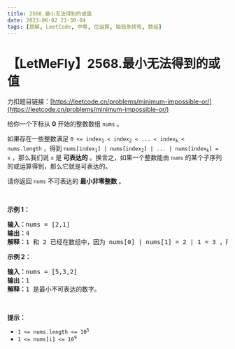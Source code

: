 ```yaml
---
title: 2568.最小无法得到的或值
date: 2023-06-02 21-30-04
tags: [题解, LeetCode, 中等, 位运算, 脑筋急转弯, 数组]
---
```


# 【LetMeFly】2568.最小无法得到的或值

力扣题目链接：[https://leetcode.cn/problems/minimum-impossible-or/](https://leetcode.cn/problems/minimum-impossible-or/)

<p>给你一个下标从 <strong>0</strong>&nbsp;开始的整数数组&nbsp;<code>nums</code>&nbsp;。</p>

<p>如果存在一些整数满足&nbsp;<code>0 &lt;= index<sub>1</sub> &lt; index<sub>2</sub> &lt; ... &lt; index<sub>k</sub> &lt; nums.length</code>&nbsp;，得到&nbsp;<code>nums[index<sub>1</sub>] | nums[index<sub>2</sub>] | ... | nums[index<sub>k</sub>] = x</code>&nbsp;，那么我们说&nbsp;<code>x</code>&nbsp;是&nbsp;<strong>可表达的</strong>&nbsp;。换言之，如果一个整数能由&nbsp;<code>nums</code>&nbsp;的某个子序列的或运算得到，那么它就是可表达的。</p>

<p>请你返回 <code>nums</code>&nbsp;不可表达的 <strong>最小非零整数</strong>&nbsp;。</p>

<p>&nbsp;</p>

<p><strong>示例 1：</strong></p>

<pre><b>输入：</b>nums = [2,1]
<b>输出：</b>4
<b>解释：</b>1 和 2 已经在数组中，因为 nums[0] | nums[1] = 2 | 1 = 3 ，所以 3 是可表达的。由于 4 是不可表达的，所以我们返回 4 。
</pre>

<p><strong>示例 2：</strong></p>

<pre><b>输入：</b>nums = [5,3,2]
<b>输出：</b>1
<b>解释：</b>1 是最小不可表达的数字。
</pre>

<p>&nbsp;</p>

<p><strong>提示：</strong></p>

<ul>
	<li><code>1 &lt;= nums.length &lt;= 10<sup>5</sup></code></li>
	<li><code>1 &lt;= nums[i] &lt;= 10<sup>9</sup></code></li>
</ul>


    
